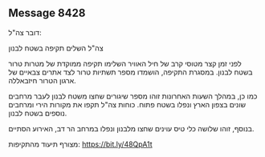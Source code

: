 ## Message 8428

דובר צה"ל:

צה"ל השלים תקיפה בשטח לבנון

לפני זמן קצר מטוסי קרב של חיל האוויר השלימו תקיפה ממוקדת של מטרות טרור בשטח לבנון.
במסגרת התקיפה, הושמדו מספר תשתיות טרור לצד אתרים צבאיים של ארגון הטרור חיזבאללה.

כמו כן, במהלך השעות האחרונות זוהו מספר שיגורים שחצו משטח לבנון לעבר מרחבים שונים בצפון הארץ ונפלו בשטח פתוח.
כוחות צה"ל תקפו את מקורות הירי ומרחבים נוספים בשטח לבנון.

בנוסף, זוהו שלושה כלי טיס עוינים שחצו מלבנון ונפלו במרחב הר דב, האירוע הסתיים.

מצורף תיעוד מהתקיפות: https://bit.ly/48QpA1t

